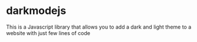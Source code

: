# darkmodejs
This is a Javascript library that allows you to add a dark and light theme to a website with just few lines of code
